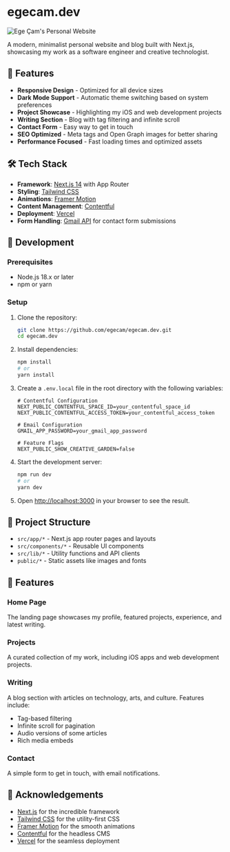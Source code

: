 # egecam.dev

![Ege Çam's Personal Website](public/og-image.jpg)

A modern, minimalist personal website and blog built with Next.js, showcasing my work as a software engineer and creative technologist.

## 🚀 Features

- **Responsive Design** - Optimized for all device sizes
- **Dark Mode Support** - Automatic theme switching based on system preferences
- **Project Showcase** - Highlighting my iOS and web development projects
- **Writing Section** - Blog with tag filtering and infinite scroll
- **Contact Form** - Easy way to get in touch
- **SEO Optimized** - Meta tags and Open Graph images for better sharing
- **Performance Focused** - Fast loading times and optimized assets

## 🛠️ Tech Stack

- **Framework**: [Next.js 14](https://nextjs.org/) with App Router
- **Styling**: [Tailwind CSS](https://tailwindcss.com/)
- **Animations**: [Framer Motion](https://www.framer.com/motion/)
- **Content Management**: [Contentful](https://www.contentful.com/)
- **Deployment**: [Vercel](https://vercel.com/)
- **Form Handling**: [Gmail API](https://developers.google.com/gmail/api) for contact form submissions

## 🔧 Development

### Prerequisites

- Node.js 18.x or later
- npm or yarn

### Setup

1. Clone the repository:

   ```bash
   git clone https://github.com/egecam/egecam.dev.git
   cd egecam.dev
   ```

2. Install dependencies:

   ```bash
   npm install
   # or
   yarn install
   ```

3. Create a `.env.local` file in the root directory with the following variables:

   ```
   # Contentful Configuration
   NEXT_PUBLIC_CONTENTFUL_SPACE_ID=your_contentful_space_id
   NEXT_PUBLIC_CONTENTFUL_ACCESS_TOKEN=your_contentful_access_token

   # Email Configuration
   GMAIL_APP_PASSWORD=your_gmail_app_password

   # Feature Flags
   NEXT_PUBLIC_SHOW_CREATIVE_GARDEN=false
   ```

4. Start the development server:

   ```bash
   npm run dev
   # or
   yarn dev
   ```

5. Open [http://localhost:3000](http://localhost:3000) in your browser to see the result.

## 📝 Project Structure

- `src/app/*` - Next.js app router pages and layouts
- `src/components/*` - Reusable UI components
- `src/lib/*` - Utility functions and API clients
- `public/*` - Static assets like images and fonts

## 📱 Features

### Home Page

The landing page showcases my profile, featured projects, experience, and latest writing.

### Projects

A curated collection of my work, including iOS apps and web development projects.

### Writing

A blog section with articles on technology, arts, and culture. Features include:

- Tag-based filtering
- Infinite scroll for pagination
- Audio versions of some articles
- Rich media embeds

### Contact

A simple form to get in touch, with email notifications.

## 🙏 Acknowledgements

- [Next.js](https://nextjs.org/) for the incredible framework
- [Tailwind CSS](https://tailwindcss.com/) for the utility-first CSS
- [Framer Motion](https://www.framer.com/motion/) for the smooth animations
- [Contentful](https://www.contentful.com/) for the headless CMS
- [Vercel](https://vercel.com/) for the seamless deployment
